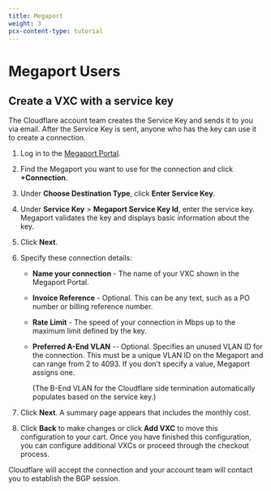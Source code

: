 ```yaml
---
title: Megaport
weight: 3
pcx-content-type: tutorial
---
```


# Megaport Users

## Create a VXC with a service key

The Cloudflare account team creates the Service Key and sends it to you via email. After the Service Key is sent, anyone who has the key can use it to create a connection.

1. Log in to the [Megaport Portal](https://portal.megaport.com/).
1. Find the Megaport you want to use for the connection and click **+Connection**.
1. Under **Choose Destination Type**, click **Enter Service Key**.
1. Under **Service Key** > **Megaport Service Key Id**, enter the service key.
   Megaport validates the key and displays basic information about the key.
1. Click **Next**.
1. Specify these connection details:

   - **Name your connection** - The name of your VXC shown in the Megaport Portal.
   - **Invoice Reference** - Optional. This can be any text, such as a PO number or billing reference number.
   - **Rate Limit** - The speed of your connection in Mbps up to the maximum limit defined by the key.
   - **Preferred A-End VLAN** -- Optional. Specifies an unused VLAN ID for the connection. This must be a unique VLAN ID on the Megaport and can range from 2 to 4093. If you don't specify a value, Megaport assigns one.

     (The B-End VLAN for the Cloudflare side termination automatically populates based on the service key.)

1. Click **Next**. A summary page appears that includes the monthly cost.
1. Click **Back** to make changes or click **Add VXC** to move this configuration to your cart. Once you have finished this configuration, you can configure additional VXCs or proceed through the checkout process.

Cloudflare will accept the connection and your account team will contact you to establish the BGP session.
